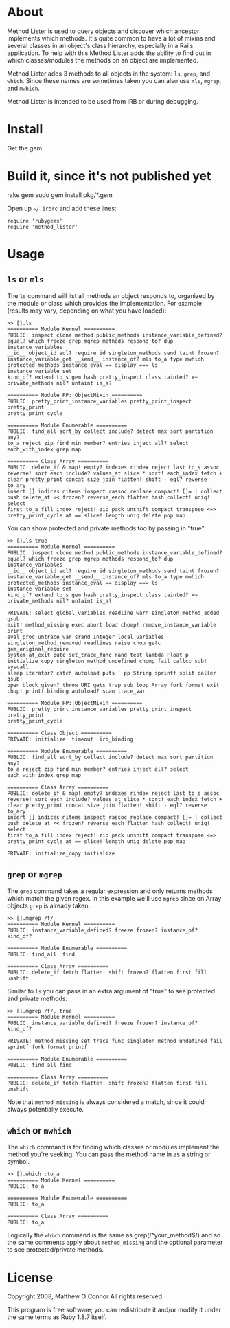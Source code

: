 About
=====

Method Lister is used to query objects and discover which ancestor implements
which methods. It's quite common to have a lot of mixins and several classes
in an object's class hierarchy, especially in a Rails application. To help
with this Method Lister adds the ability to find out in which classes/modules
the methods on an object are implemented.

Method Lister adds 3 methods to all objects in the system: `ls`, `grep`, and
`which`. Since these names are sometimes taken you can also use `mls`,
`mgrep`, and `mwhich`.  

Method Lister is intended to be used from IRB or during debugging.

Install
=======

Get the gem:

  # Build it, since it's not published yet
  rake gem
  sudo gem install pkg/*.gem

Open up `~/.irbrc` and add these lines:

    require 'rubygems'
    require 'method_lister'
    
Usage
=====

`ls` or `mls`
-------------

The `ls` command will list all methods an object responds to, organized by the
module or class which provides the implementation. For example (results may
vary, depending on what you have loaded):

    >> [].ls
    ========== Module Kernel ==========
    PUBLIC: inspect clone method public_methods instance_variable_defined?
    equal? which freeze grep mgrep methods respond_to? dup instance_variables
    __id__ object_id eql? require id singleton_methods send taint frozen?
    instance_variable_get __send__ instance_of? mls to_a type mwhich
    protected_methods instance_eval == display === ls instance_variable_set
    kind_of? extend to_s gem hash pretty_inspect class tainted? =~
    private_methods nil? untaint is_a?

    ========== Module PP::ObjectMixin ==========
    PUBLIC: pretty_print_instance_variables pretty_print_inspect pretty_print
    pretty_print_cycle

    ========== Module Enumerable ==========
    PUBLIC: find_all sort_by collect include? detect max sort partition any?
    to_a reject zip find min member? entries inject all? select
    each_with_index grep map

    ========== Class Array ==========
    PUBLIC: delete_if & map! empty? indexes rindex reject last to_s assoc
    reverse! sort each include? values_at slice * sort! each_index fetch +
    clear pretty_print concat size join flatten! shift - eql? reverse to_ary
    insert [] indices nitems inspect rassoc replace compact! []= | collect
    push delete_at << frozen? reverse_each flatten hash collect! uniq! select
    first to_a fill index reject! zip pack unshift compact transpose <=>
    pretty_print_cycle at == slice! length uniq delete pop map

You can show protected and private methods too by passing in "true":

    >> [].ls true
    ========== Module Kernel ==========
    PUBLIC: inspect clone method public_methods instance_variable_defined?
    equal? which freeze grep mgrep methods respond_to? dup instance_variables
    __id__ object_id eql? require id singleton_methods send taint frozen?
    instance_variable_get __send__ instance_of? mls to_a type mwhich
    protected_methods instance_eval == display === ls instance_variable_set
    kind_of? extend to_s gem hash pretty_inspect class tainted? =~
    private_methods nil? untaint is_a?

    PRIVATE: select global_variables readline warn singleton_method_added gsub
    exit! method_missing exec abort load chomp! remove_instance_variable print
    eval proc untrace_var srand Integer local_variables
    singleton_method_removed readlines raise chop getc gem_original_require
    system at_exit putc set_trace_func rand test lambda Float p
    initialize_copy singleton_method_undefined chomp fail callcc sub! syscall
    sleep iterator? catch autoload puts ` pp String sprintf split caller gsub!
    open block_given? throw URI gets trap sub loop Array fork format exit
    chop! printf binding autoload? scan trace_var

    ========== Module PP::ObjectMixin ==========
    PUBLIC: pretty_print_instance_variables pretty_print_inspect pretty_print
    pretty_print_cycle

    ========== Class Object ==========
    PRIVATE: initialize  timeout  irb_binding

    ========== Module Enumerable ==========
    PUBLIC: find_all sort_by collect include? detect max sort partition any?
    to_a reject zip find min member? entries inject all? select
    each_with_index grep map

    ========== Class Array ==========
    PUBLIC: delete_if & map! empty? indexes rindex reject last to_s assoc
    reverse! sort each include? values_at slice * sort! each_index fetch +
    clear pretty_print concat size join flatten! shift - eql? reverse to_ary
    insert [] indices nitems inspect rassoc replace compact! []= | collect
    push delete_at << frozen? reverse_each flatten hash collect! uniq! select
    first to_a fill index reject! zip pack unshift compact transpose <=>
    pretty_print_cycle at == slice! length uniq delete pop map

    PRIVATE: initialize_copy initialize
    
`grep` or `mgrep`
-----------------

The `grep` command takes a regular expression and only returns methods which
match the given regex. In this example we'll use `mgrep` since on Array
objects `grep` is already taken:

    >> [].mgrep /f/
    ========== Module Kernel ==========
    PUBLIC: instance_variable_defined? freeze frozen? instance_of? kind_of?

    ========== Module Enumerable ==========
    PUBLIC: find_all  find

    ========== Class Array ==========
    PUBLIC: delete_if fetch flatten! shift frozen? flatten first fill unshift

Similar to `ls` you can pass in an extra argument of "true" to see protected
and private methods:

    >> [].mgrep /f/, true
    ========== Module Kernel ==========
    PUBLIC: instance_variable_defined? freeze frozen? instance_of? kind_of?

    PRIVATE: method_missing set_trace_func singleton_method_undefined fail
    sprintf fork format printf

    ========== Module Enumerable ==========
    PUBLIC: find_all find

    ========== Class Array ==========
    PUBLIC: delete_if fetch flatten! shift frozen? flatten first fill unshift
    
Note that `method_missing` is always considered a match, since it could always
potentially execute.

`which` or `mwhich`
-------------------

The `which` command is for finding which classes or modules implement the
method you're seeking. You can pass the method name in as a string or symbol.

    >> [].which :to_a
    ========== Module Kernel ==========
    PUBLIC: to_a

    ========== Module Enumerable ==========
    PUBLIC: to_a

    ========== Class Array ==========
    PUBLIC: to_a

Logically the `which` command is the same as grep(/^your_method$/) and so the
same comments apply about `method_missing` and the optional parameter to see
protected/private methods.

License
=======

Copyright 2008, Matthew O'Connor All rights reserved.

This program is free software; you can redistribute it and/or modify it under
the same terms as Ruby 1.8.7 itself.
